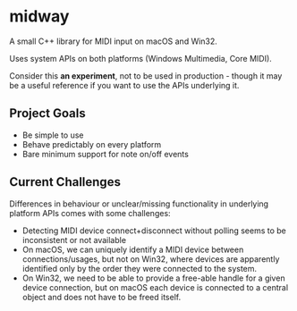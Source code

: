 # midway

A small C++ library for MIDI input on macOS and Win32.

Uses system APIs on both platforms (Windows Multimedia, Core MIDI).

Consider this **an experiment**, not to be used in production - though it may be a useful reference if you want to use
the APIs underlying it. 

## Project Goals
 - Be simple to use
 - Behave predictably on every platform
 - Bare minimum support for note on/off events

## Current Challenges

Differences in behaviour or unclear/missing functionality in underlying platform APIs comes with some challenges:

 - Detecting MIDI device connect+disconnect without polling seems to be inconsistent or not available
 - On macOS, we can uniquely identify a MIDI device between connections/usages, but not on Win32, where devices are
   apparently identified only by the order they were connected to the system.
 - On Win32, we need to be able to provide a free-able handle for a given device connection, but on macOS each device is
   connected to a central object and does not have to be freed itself.

